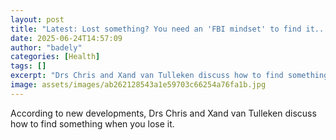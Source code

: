 ```yaml
---
layout: post
title: "Latest: Lost something? You need an 'FBI mindset' to find it..."
date: 2025-06-24T14:57:09
author: "badely"
categories: [Health]
tags: []
excerpt: "Drs Chris and Xand van Tulleken discuss how to find something when you lose it."
image: assets/images/ab262128543a1e59703c66254a76fa1b.jpg
---
```


According to new developments, Drs Chris and Xand van Tulleken discuss how to find something when you lose it.

